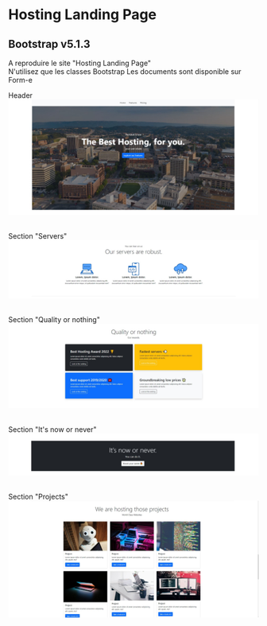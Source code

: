 # Hosting Landing Page
## Bootstrap v5.1.3

A reproduire le site "Hosting Landing Page"  
N'utilisez que les classes Bootstrap
Les documents sont disponible sur Form-e

Header
![Header](profile/img/1.jpg)&nbsp;&nbsp;  

Section "Servers"  
![Servers](profile/img/2.jpg)&nbsp;&nbsp;  

Section "Quality or nothing"
![Quality](profile/img/3.jpg)&nbsp;&nbsp;  

Section "It's now or never"
![NowOrNever](profile/img/4.jpg)&nbsp;&nbsp;  

Section "Projects"  
![Projets](profile/img/5.jpg)&nbsp;&nbsp;  
